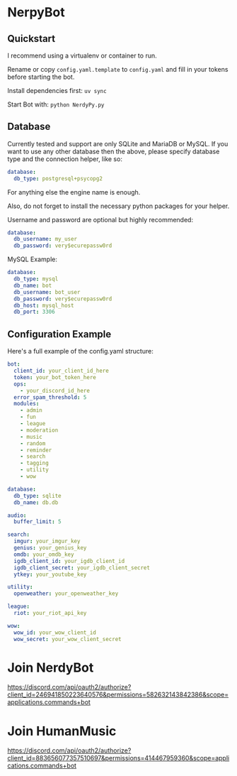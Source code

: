 # NerpyBot

## Quickstart

I recommend using a virtualenv or container to run.

Rename or copy `config.yaml.template` to `config.yaml` and fill in your tokens before starting the bot.

Install dependencies first: `uv sync`

Start Bot with: `python NerdyPy.py`

## Database

Currently tested and support are only SQLite and MariaDB or MySQL.
If you want to use any other database then the above, please specify database type and the connection helper, like so:

```yaml
database:
  db_type: postgresql+psycopg2
```

For anything else the engine name is enough.

Also, do not forget to install the necessary python packages for your helper.

Username and password are optional but highly recommended:

```yaml
database:
  db_username: my_user
  db_password: very$ecurepassw0rd
```

MySQL Example:

```yaml
database:
  db_type: mysql
  db_name: bot
  db_username: bot_user
  db_password: very$ecurepassw0rd
  db_host: mysql_host
  db_port: 3306
```

## Configuration Example

Here's a full example of the config.yaml structure:

```yaml
bot:
  client_id: your_client_id_here
  token: your_bot_token_here
  ops:
    - your_discord_id_here
  error_spam_threshold: 5
  modules:
    - admin
    - fun
    - league
    - moderation
    - music
    - random
    - reminder
    - search
    - tagging
    - utility
    - wow

database:
  db_type: sqlite
  db_name: db.db

audio:
  buffer_limit: 5

search:
  imgur: your_imgur_key
  genius: your_genius_key
  omdb: your_omdb_key
  igdb_client_id: your_igdb_client_id
  igdb_client_secret: your_igdb_client_secret
  ytkey: your_youtube_key

utility:
  openweather: your_openweather_key

league:
  riot: your_riot_api_key

wow:
  wow_id: your_wow_client_id
  wow_secret: your_wow_client_secret
```

# Join NerdyBot

https://discord.com/api/oauth2/authorize?client_id=246941850223640576&permissions=582632143842386&scope=applications.commands+bot

# Join HumanMusic

https://discord.com/api/oauth2/authorize?client_id=883656077357510697&permissions=414467959360&scope=applications.commands+bot
